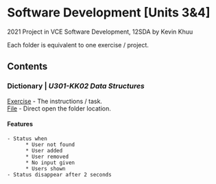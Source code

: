 # Software Development [Units 3&4]

2021 Project in VCE Software Development, 12SDA by Kevin Khuu

Each folder is equivalent to one exercise / project.

## Contents

### Dictionary | _U301-KK02 Data Structures_
[Exercise](https://docs.google.com/document/d/196H_CxLlFiyrgh3hXdYYHGD_o8FTWyl87XmzSdecwso/edit) - The instructions / task.\
[File](Dictionary) - Direct open the folder location.
#### **Features**
```
- Status when 
      * User not found
      * User added
      * User removed
      * No input given
      * Users shown
- Status disappear after 2 seconds
```


